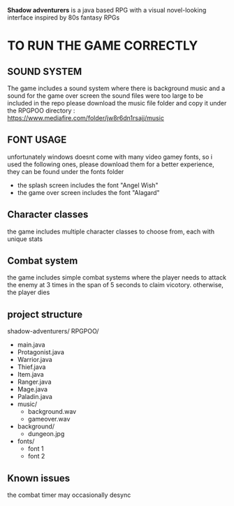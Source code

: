 **Shadow adventurers** is a java based RPG with a visual novel-looking interface inspired by 80s fantasy RPGs 

# TO RUN THE GAME CORRECTLY

## SOUND SYSTEM
The game includes a sound system where there is background music and a sound for the game over screen 
the sound files were too large to be included in the repo 
please download the music file folder and copy it under the RPGPOO directory : https://www.mediafire.com/folder/jw8r6dn1rsajj/music

## FONT USAGE
unfortunately windows doesnt come with many video gamey fonts, so i used the following ones, please download them for a better experience, they can be found under the fonts folder
- the splash screen includes the font "Angel Wish" 
- the game over screen includes the font "Alagard" 

## Character classes 
the game includes multiple character classes to choose from, each with unique stats 

## Combat system
the game includes simple combat systems where the player needs to attack the enemy at 3 times in the span of 5 seconds to claim vicotory. otherwise, the player dies

 ## project structure 
 shadow-adventurers/
RPGPOO/
   - main.java
   - Protagonist.java
   - Warrior.java
   - Thief.java
   - Item.java
   - Ranger.java
   - Mage.java
   - Paladin.java
   - music/
       - background.wav
       - gameover.wav
   - background/
       - dungeon.jpg
   - fonts/
        - font 1 
        - font 2

## Known issues
the combat timer may occasionally desync 



